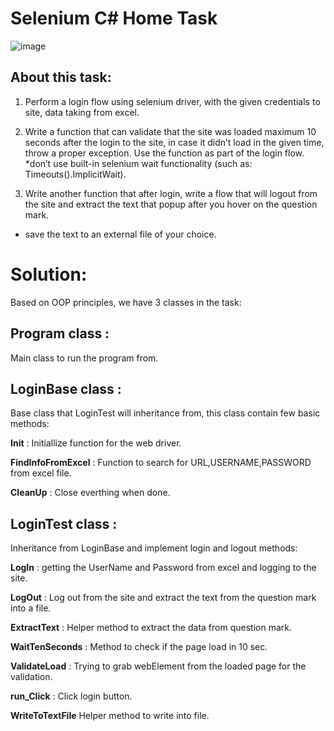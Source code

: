 # Selenium C# Home Task
![image](https://www.testim.io/wp-content/uploads/2021/07/selenium_logo_large1.png) <br />
## About this task:
1. Perform a login flow using selenium driver, with the given credentials to site, data taking from excel.

2. Write a function that can validate that the site was loaded maximum 10 seconds after the login
to the site, in case it didn’t load in the given time, throw a proper exception. Use the function as
part of the login flow.
*don’t use built-in selenium wait functionality (such as: Timeouts().ImplicitWait).

3. Write another function that after login, write a flow that will logout from the site and extract the
text that popup after you hover on the question mark.
- save the text to an external file of your choice.

# Solution:
Based on OOP principles, we have 3 classes in the task:

## Program class : 
Main class to run the program from.

## LoginBase class : 
Base class that LoginTest will inheritance from, this class contain few basic methods:

 **Init** : Initiallize function for the web driver.
 
 **FindInfoFromExcel** : Function to search for URL,USERNAME,PASSWORD from excel file.
 
 **CleanUp** : Close everthing when done.

## LoginTest class : 

Inheritance from LoginBase and implement login and logout methods:

**LogIn** : getting the UserName and Password from excel and logging to the site.

**LogOut** : Log out from the site and extract the text from the question mark into a file.

**ExtractText** : Helper method to extract the data from question mark.

**WaitTenSeconds** : Method to check if the page load in 10 sec.

**ValidateLoad** : Trying to grab webElement from the loaded page for the validation.

**run_Click** : Click login button.

**WriteToTextFile** Helper method to write into file.

